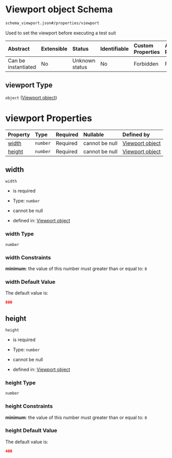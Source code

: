 # Viewport object Schema

```txt
schema_viewport.json#/properties/viewport
```

Used to set the viewport before executing a test suit

| Abstract            | Extensible | Status         | Identifiable | Custom Properties | Additional Properties | Access Restrictions | Defined In                                                                        |
| :------------------ | :--------- | :------------- | :----------- | :---------------- | :-------------------- | :------------------ | :-------------------------------------------------------------------------------- |
| Can be instantiated | No         | Unknown status | No           | Forbidden         | Forbidden             | none                | [schema\_config.json\*](../lib/schemas/schema_config.json "open original schema") |

## viewport Type

`object` ([Viewport object](schema_config-properties-viewport-object.md))

# viewport Properties

| Property          | Type     | Required | Nullable       | Defined by                                                                                        |
| :---------------- | :------- | :------- | :------------- | :------------------------------------------------------------------------------------------------ |
| [width](#width)   | `number` | Required | cannot be null | [Viewport object](schema_viewport-properties-width.md "schema_viewport.json#/properties/width")   |
| [height](#height) | `number` | Required | cannot be null | [Viewport object](schema_viewport-properties-height.md "schema_viewport.json#/properties/height") |

## width



`width`

*   is required

*   Type: `number`

*   cannot be null

*   defined in: [Viewport object](schema_viewport-properties-width.md "schema_viewport.json#/properties/width")

### width Type

`number`

### width Constraints

**minimum**: the value of this number must greater than or equal to: `0`

### width Default Value

The default value is:

```json
800
```

## height



`height`

*   is required

*   Type: `number`

*   cannot be null

*   defined in: [Viewport object](schema_viewport-properties-height.md "schema_viewport.json#/properties/height")

### height Type

`number`

### height Constraints

**minimum**: the value of this number must greater than or equal to: `0`

### height Default Value

The default value is:

```json
400
```
